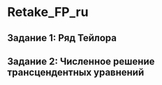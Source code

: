 # Retake_FP_ru

## Задание 1: Ряд Тейлора

## Задание 2: Численное решение трансцендентных уравнений
